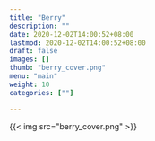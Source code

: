 ```yaml
---
title: "Berry"
description: ""
date: 2020-12-02T14:00:52+08:00
lastmod: 2020-12-02T14:00:52+08:00
draft: false
images: []
thumb: "berry_cover.png"
menu: "main"
weight: 10
categories: [""]

---
```

{{< img src="berry_cover.png" >}}
